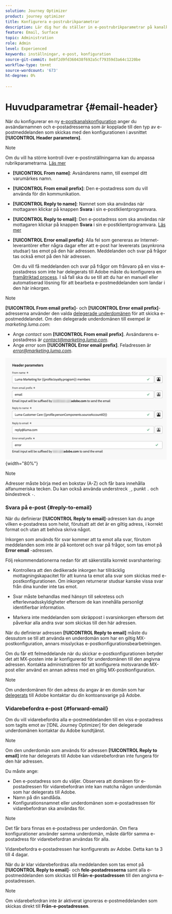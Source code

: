```yaml
---
solution: Journey Optimizer
product: journey optimizer
title: Konfigurera e-postrubrikparametrar
description: Lär dig hur du ställer in e-postrubrikparametrar på kanalkonfigurationsnivå
feature: Email, Surface
topic: Administration
role: Admin
level: Experienced
keywords: inställningar, e-post, konfiguration
source-git-commit: 8e8f2d9fd360438f692a5cf79359d3a64c1220be
workflow-type: tm+mt
source-wordcount: '673'
ht-degree: 0%

---
```



# Huvudparametrar {#email-header}

När du konfigurerar en ny [e-postkanalskonfiguration](email-settings.md) anger du avsändarnamnen och e-postadresserna som är kopplade till den typ av e-postmeddelanden som skickas med den konfigurationen i avsnittet **[!UICONTROL Header parameters]**.

>[!NOTE]
>
>Om du vill ha större kontroll över e-postinställningarna kan du anpassa rubrikparametrarna. [Läs mer](../email/surface-personalization.md#personalize-header)

* **[!UICONTROL From name]**: Avsändarens namn, till exempel ditt varumärkes namn.
* **[!UICONTROL From email prefix]**: Den e-postadress som du vill använda för din kommunikation.
* **[!UICONTROL Reply to name]**: Namnet som ska användas när mottagaren klickar på knappen **Svara** i sin e-postklientprogramvara.
* **[!UICONTROL Reply to email]**: Den e-postadress som ska användas när mottagaren klickar på knappen **Svara** i sin e-postklientprogramvara. [Läs mer](#reply-to-email)
* **[!UICONTROL Error email prefix]**: Alla fel som genereras av Internet-leverantörer efter några dagar efter att e-post har levererats (asynkrona studsar) tas emot på den här adressen. Meddelanden och svar på frågor tas också emot på den här adressen.

  Om du vill få meddelanden och svar på frågor om frånvaro på en viss e-postadress som inte har delegerats till Adobe måste du konfigurera en [framåtriktad process](#forward-email). I så fall ska du se till att du har en manuell eller automatiserad lösning för att bearbeta e-postmeddelanden som landar i den här inkorgen.

>[!NOTE]
>
>**[!UICONTROL From email prefix]**- och **[!UICONTROL Error email prefix]**-adresserna använder den valda [delegerade underdomänen](../configuration/about-subdomain-delegation.md) för att skicka e-postmeddelandet. Om den delegerade underdomänen till exempel är *marketing.luma.com*:
>* Ange *contact* som **[!UICONTROL From email prefix]**. Avsändarens e-postadress är *contact@marketing.luma.com*.
>* Ange *error* som **[!UICONTROL Error email prefix]**. Feladressen är *error@marketing.luma.com*.

![](assets/preset-header.png){width="80%"}

>[!NOTE]
>
>Adresser måste börja med en bokstav (A-Z) och får bara innehålla alfanumeriska tecken. Du kan också använda understreck `_`, punkt `.` och bindestreck `-`.

### Svara på e-post {#reply-to-email}

När du definierar **[!UICONTROL Reply to email]**-adressen kan du ange vilken e-postadress som helst, förutsatt att det är en giltig adress, i korrekt format och utan att behöva skriva något.

Inkorgen som används för svar kommer att ta emot alla svar, förutom meddelanden som inte är på kontoret och svar på frågor, som tas emot på **Error email** -adressen.

Följ rekommendationerna nedan för att säkerställa korrekt svarshantering:

* Kontrollera att den dedikerade inkorgen har tillräcklig mottagningskapacitet för att kunna ta emot alla svar som skickas med e-postkonfigurationen. Om inkorgen returnerar studsar kanske vissa svar från dina kunder inte tas emot.

* Svar måste behandlas med hänsyn till sekretess och efterlevnadsskyldigheter eftersom de kan innehålla personligt identifierbar information.

* Markera inte meddelanden som skräppost i svarsinkorgen eftersom det påverkar alla andra svar som skickas till den här adressen.

När du definierar adressen **[!UICONTROL Reply to email]** måste du dessutom se till att använda en underdomän som har en giltig MX-postkonfiguration, annars misslyckas e-postkonfigurationsbearbetningen.

Om du får ett felmeddelande när du skickar e-postkonfigurationen betyder det att MX-posten inte är konfigurerad för underdomänen till den angivna adressen. Kontakta administratören för att konfigurera motsvarande MX-post eller använd en annan adress med en giltig MX-postkonfiguration.

>[!NOTE]
>
>Om underdomänen för den adress du angav är en domän som har [delegerats](../configuration/delegate-subdomain.md#full-subdomain-delegation) till Adobe kontaktar du din kontoansvarige på Adobe.

### Vidarebefordra e-post {#forward-email}

Om du vill vidarebefordra alla e-postmeddelanden till en viss e-postadress som tagits emot av [!DNL Journey Optimizer] för den delegerade underdomänen kontaktar du Adobe kundtjänst.

>[!NOTE]
>
>Om den underdomän som används för adressen **[!UICONTROL Reply to email]** inte har delegerats till Adobe kan vidarebefordran inte fungera för den här adressen.

Du måste ange:

* Den e-postadress som du väljer. Observera att domänen för e-postadressen för vidarebefordran inte kan matcha någon underdomän som har delegerats till Adobe.
* Namn på din sandlåda.
* Konfigurationsnamnet eller underdomänen som e-postadressen för vidarebefordran ska användas för.
  <!--* The current **[!UICONTROL Reply to (email)]** address or **[!UICONTROL Error email]** address set at the channel configuration level.-->

>[!NOTE]
>
>Det får bara finnas en e-postadress per underdomän. Om flera konfigurationer använder samma underdomän, måste därför samma e-postadress för vidarebefordran användas för alla.

Vidarebefordra e-postadressen har konfigurerats av Adobe. Detta kan ta 3 till 4 dagar.

När du är klar vidarebefordras alla meddelanden som tas emot på **[!UICONTROL Reply to email]**- och **fele-postadresserna** samt alla e-postmeddelanden som skickas till **Från-e-postadressen** till den angivna e-postadressen.

>[!NOTE]
>
>Om vidarebefordran inte är aktiverat ignoreras e-postmeddelanden som skickas direkt till **Från-e-postadressen**.

